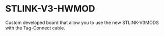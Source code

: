 # STLINK-V3-HWMOD
Custom developed board that allow you to use the new STLINK-V3MODS with the Tag-Connect cable.
